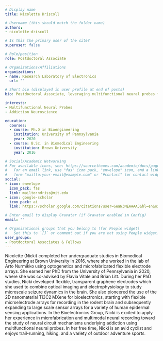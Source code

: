 ```yaml
---
# Display name
title: Nicolette Driscoll

# Username (this should match the folder name)
authors:
- nicolette-driscoll

# Is this the primary user of the site?
superuser: false

# Role/position
role: Postdoctoral Associate

# Organizations/Affiliations
organizations:
- name: Research Laboratory of Electronics
  url: ""

# Short bio (displayed in user profile at end of posts)
bio: Postdoctoral Associate, leveraging multifunctional neural probes for multimodal interrogation of brain circuits.

interests:
- Multifunctional Neural Probes
- Addiction Neuroscience

education:
  courses:
  - course: Ph.D in Bioengineering
    institution: University of Pennsylvania
    year: 2020
  - course: B.Sc. in Biomedical Engineering
    institution: Brown University
    year: 2016

# Social/Academic Networking
# For available icons, see: https://sourcethemes.com/academic/docs/page-builder/#icons
#   For an email link, use "fas" icon pack, "envelope" icon, and a link in the
#   form "mailto:your-email@example.com" or "#contact" for contact widget.
social:
- icon: envelope
  icon_pack: fas
  link: mailto:ndriss@mit.edu
- icon: google-scholar
  icon_pack: ai
  link: https://scholar.google.com/citations?user=GeaN3MEAAAAJ&hl=en&oi=ao

# Enter email to display Gravatar (if Gravatar enabled in Config)
email: ""

# Organizational groups that you belong to (for People widget)
#   Set this to `[]` or comment out if you are not using People widget.
user_groups:
- Postdoctoral Associates & Fellows
---
```


Nicolette (Nicki) completed her undergraduate studies in Biomedical Engineering at Brown University in 2016, where she worked in the lab of Arto Nurmikko using optogenetics and microfabricated flexible electrode arrays. She earned her PhD from the University of Pennsylvania in 2020, where she was co-advised by Flavia Vitale and Brian Litt. During her PhD studies, Nicki developed flexible, transparent graphene electrodes which she used to combine optical imaging and electrophysiology to study microscale seizure dynamics in the brain. She also pioneered the use of the 2D nanomaterial Ti3C2 MXene for bioelectronics, starting with flexible microelectrode arrays for recording in the rodent brain and subsequently expanding to large scale sensor arrays for a variety of human epidermal sensing applications. In the Bioelectronics Group, Nicki is excited to apply her experience in microfabrication and multimodal neural recording toward the study of neural circuit mechanisms underlying addiction using multifunctional neural probes. In her free time, Nicki is an avid cyclist and enjoys trail-running, hiking, and a variety of outdoor adventure sports.
